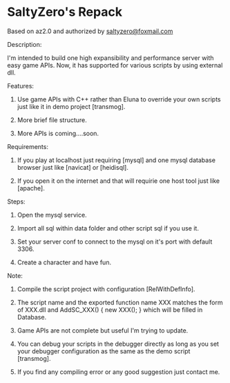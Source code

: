 # SaltyZero's Repack
Based on az2.0 and authorized by saltyzero@foxmail.com

Description:

I'm intended to build one high expansibility and performance server with easy game APIs. Now, it has supported for various scripts by using external dll.

Features:

1. Use game APIs with C++ rather than Eluna to override your own scripts just like it in demo project [transmog].

2. More brief file structure.

3. More APIs is coming....soon.

Requirements:

1. If you play at localhost just requiring [mysql] and one mysql database browser just like [navicat] or [heidisql].

2. If you open it on the internet and that will requirie one host tool just like [apache].

Steps:

1. Open the mysql service.

2. Import all sql within data folder and other script sql if you use it.

3. Set your server conf to connect to the mysql on it's port with default 3306.

4. Create a character and have fun.

Note:
1. Compile the script project with configuration [RelWithDefInfo]. 

2. The script name and the exported function name XXX matches the form of XXX.dll and AddSC_XXX() { new XXX(); } which will be filled in Database.

3. Game APIs are not complete but useful I'm trying to update.

4. You can debug your scripts in the debugger directly as long as you set your debugger configuration as the same as the demo script [transmog].

5. If you find any compiling error or any good suggestion just contact me.
